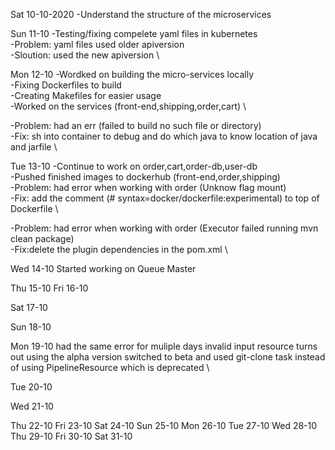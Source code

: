 Sat 10-10-2020 
-Understand the structure of the microservices

Sun 11-10
-Testing/fixing compelete yaml files in kubernetes\
-Problem: yaml files used older apiversion\
-Sloution: used the new apiversion \

Mon  12-10
-Wordked on building the micro-services locally \
-Fixing Dockerfiles to build \
-Creating Makefiles for easier usage \
-Worked on the services (front-end,shipping,order,cart) \

-Problem: had an err (failed to build no such file or directory) \
-Fix: sh into container to debug and do which java to know location of java and jarfile \

Tue  13-10
-Continue to work on order,cart,order-db,user-db \
-Pushed finished images to dockerhub (front-end,order,shipping) \
-Problem: had error when working with order (Unknow flag mount) \
-Fix: add the comment (# syntax=docker/dockerfile:experimental) to top of Dockerfile \

-Problem: had error when working with order (Executor failed running mvn clean package) \
-Fix:delete the plugin dependencies in the pom.xml \

Wed  14-10
Started working on Queue Master

Thu  15-10
Fri  16-10

Sat  17-10

Sun  18-10

Mon  19-10
had the same error for muliple days invalid input resource turns out using the alpha version 
switched to beta and used git-clone task instead of using PipelineResource which is deprecated \

Tue  20-10

Wed  21-10

Thu  22-10
Fri  23-10
Sat  24-10
Sun  25-10
Mon  26-10
Tue  27-10
Wed  28-10
Thu 29-10
Fri  30-10
Sat  31-10

